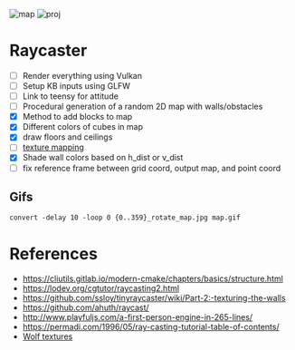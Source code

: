 ![map](./doc/map.gif) ![proj](./doc/proj.gif)


# Raycaster

* [ ] Render everything using Vulkan
* [ ] Setup KB inputs using GLFW
* [ ] Link to teensy for attitude
* [ ] Procedural generation of a random 2D map with walls/obstacles
* [x] Method to add blocks to map
* [x] Different colors of cubes in map
* [x] draw floors and ceilings
* [ ] [texture mapping](https://lodev.org/cgtutor/raycasting.html)
* [x] Shade wall colors based on h_dist or v_dist
* [ ] fix reference frame between grid coord, output map, and point coord

## Gifs

~~~
convert -delay 10 -loop 0 {0..359}_rotate_map.jpg map.gif
~~~

# References

* https://cliutils.gitlab.io/modern-cmake/chapters/basics/structure.html
* https://lodev.org/cgtutor/raycasting2.html
* https://github.com/ssloy/tinyraycaster/wiki/Part-2:-texturing-the-walls
* https://github.com/ahuth/raycast/
* http://www.playfuljs.com/a-first-person-engine-in-265-lines/
* https://permadi.com/1996/05/ray-casting-tutorial-table-of-contents/
* [Wolf textures](http://www.wolfenvault.com/resources.html)
